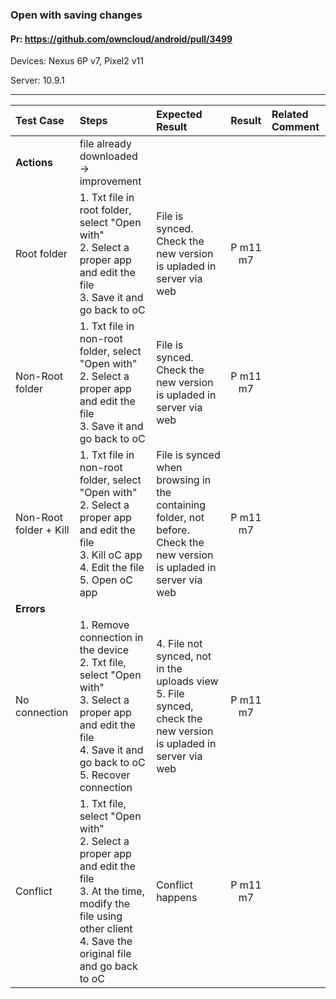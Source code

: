 ### Open with saving changes

#### Pr: https://github.com/owncloud/android/pull/3499

Devices: Nexus 6P v7, Pixel2 v11

Server: 10.9.1

---

 
| Test Case | Steps | Expected Result | Result | Related Comment |
| :-------- | :---- | :-------------- | :----: | :-------------- |
|**Actions**| file already downloaded -> improvement||||||
| Root folder | 1. Txt file in root folder, select "Open with"<br> 2. Select a proper app and edit the file<br>3. Save it and go back to oC | File is synced. Check the new version is upladed in server via web|  P m11 m7 |  |
| Non-Root folder | 1. Txt file in non-root folder, select "Open with"<br> 2. Select a proper app and edit the file<br>3. Save it and go back to oC | File is synced. Check the new version is upladed in server via web| P m11 m7 |  |
| Non-Root folder + Kill | 1. Txt file in non-root folder, select "Open with"<br> 2. Select a proper app and edit the file<br>3. Kill oC app<br>4. Edit the file<br>5. Open oC app  | File is synced when browsing in the containing folder, not before. Check the new version is upladed in server via web| P m11 m7 |  |
|**Errors**|||||||
| No connection |1. Remove connection in the device<br>2. Txt file, select "Open with"<br>3. Select a proper app and edit the file<br>4. Save it and go back to oC<br>5. Recover connection | 4. File not synced, not in the uploads view<br>5. File synced, check the new version is upladed in server via web | P m11 m7|  |
| Conflict |1. Txt file, select "Open with"<br>2. Select a proper app and edit the file<br>3. At the time, modify the file using other client<br>4. Save the original file and go back to oC | Conflict happens | P m11 m7|  |
